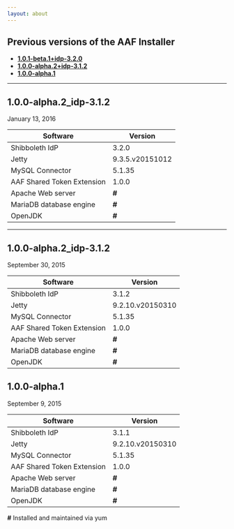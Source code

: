```yaml
---
layout: about
---
```


## Previous versions of the AAF Installer

- [**1.0.1-beta.1+idp-3.2.0**](1.0.0-beta.1)
- [**1.0.0-alpha.2+idp-3.1.2**](1.0.0-alpha.2)
- [**1.0.0-alpha.1**](1.0.0-alpha.1)

----------
## <a name="1.0.0-alpha.2"></a>1.0.0-alpha.2_idp-3.1.2

January 13, 2016

| Software | Version |
| -------- | ------- |
| Shibboleth IdP | 3.2.0 |
| Jetty | 9.3.5.v20151012 |
| MySQL Connector | 5.1.35 |
| AAF Shared Token Extension | 1.0.0 |
| Apache Web server  | **#** |
| MariaDB database engine | **#** |
| OpenJDK | **#** |

----------

## <a name="1.0.0-alpha.2"></a>1.0.0-alpha.2_idp-3.1.2

September 30, 2015

| Software | Version |
| -------- | ------- |
| Shibboleth IdP | 3.1.2 |
| Jetty | 9.2.10.v20150310 |
| MySQL Connector | 5.1.35 |
| AAF Shared Token Extension | 1.0.0 |
| Apache Web server  | **#** |
| MariaDB database engine  | **#** |
| OpenJDK | **#** |

## <a name="1.0.0-alpha.1"></a>1.0.0-alpha.1

September 9, 2015

| Software | Version |
| -------- | ------- |
| Shibboleth IdP | 3.1.1 |
| Jetty | 9.2.10.v20150310 |
| MySQL Connector | 5.1.35 |
| AAF Shared Token Extension | 1.0.0 |
| Apache Web server  | **#** |
| MariaDB database engine  | **#** |
| OpenJDK | **#** |

 **#** Installed and maintained via yum